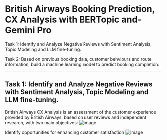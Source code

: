 # British Airways Booking Prediction, CX Analysis with BERTopic and-Gemini Pro
Task 1: Identify and Analyze Negative Reviews with Sentiment Analysis, Topic Modeling and LLM fine-tuning.

Task 2: Based on previous booking data, customer behviours and route information, build a machine learning model to predict booking completion. 

---
## Task 1: **Identify and Analyze Negative Reviews with Sentiment Analysis, Topic Modeling and LLM fine-tuning.**
British Airways CX Analysis is an assessment of the customer experience provided by British Airways, based on user reviews and independent research, with two main objectives:
![image](https://github.com/hantablack9/British-Airways-Booking-Prediction-CX-Analysis-with-BERTopic-and-Gemini-Pro/assets/101001907/ecb2e316-f67a-4cf0-ad40-46813a8d412d)

Identify opportunities for enhancing customer satisfaction
![image](https://github.com/hantablack9/British-Airways-Booking-Prediction-CX-Analysis-with-BERTopic-and-Gemini-Pro/assets/101001907/c93b7116-f35f-4222-a91d-8fd7223db0a1)

